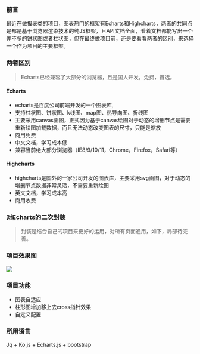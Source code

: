 ### 前言
最近在做报表类的项目，图表热门的框架有Echarts和Highcharts，两者的共同点是都是基于浏览器渲染技术的纯JS框架，且API文档全面，看着文档都能写出一个差不多的饼状图或者柱状图，但在最终做项目前，还是要看看两者的区别，来选择一个作为项目的主要框架。

### 两者区别
> Echarts已经兼容了大部分的浏览器，且是国人开发，免费，首选。

#### Echarts

* echarts是百度公司前端开发的一个图表库,
* 支持柱状图、饼状图、k线图、map图、热导向图、折线图
* 主要采用canvas画图，正式因为基于canvas绘图对于动态的增删节点是需要重新绘图加载数据，而且无法动态改变图表的尺寸，只能是缩放
* 商用免费
* 中文文档，学习成本低
* 兼容当前绝大部分浏览器（IE8/9/10/11，Chrome，Firefox，Safari等）

#### Highcharts

* highcharts是国外的一家公司开发的图表库，主要采用svg画图，对于动态的增删节点数据非常灵活，不需要重新绘图
* 英文文档，学习成本高
* 商用收费

### 对Echarts的二次封装
> 封装是结合自己的项目来更好的运用，对所有页面通用，如下，局部待完善。

### 项目效果图
![](https://user-gold-cdn.xitu.io/2019/8/4/16c5d3fbf8a2056d?w=2382&h=1032&f=png&s=157215)

### 项目功能
* 图表自适应
* 柱形图增加移上去cross指针效果
* 自定义配置

### 所用语言
Jq + Ko.js + Echarts.js + bootstrap